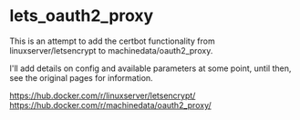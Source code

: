 # lets_oauth2_proxy

This is an attempt to add the certbot functionality from linuxserver/letsencrypt to machinedata/oauth2_proxy.

I'll add details on config and available parameters at some point, until then, see the original pages for information.

https://hub.docker.com/r/linuxserver/letsencrypt/
https://hub.docker.com/r/machinedata/oauth2_proxy/